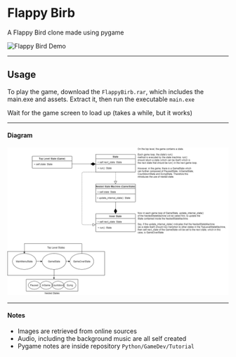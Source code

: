 # Flappy Birb

A Flappy Bird clone made using pygame

![Flappy Bird Demo](./assets/FlappyBirbGif.gif)

---

## Usage

To play the game, download the `FlappyBirb.rar`, which includes the main.exe and assets. Extract it, then run the executable 
`main.exe`

Wait for the game screen to load up (takes a while, but it works)

---

#### Diagram

![UML and State Diagram](./assets/UML%20Diagram.png)

---

#### Notes

* Images are retrieved from online sources
* Audio, including the background music are all self created
* Pygame notes are inside repository `Python/GameDev/Tutorial`